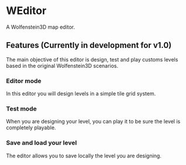 # WEditor
A Wolfenstein3D map editor.

## Features (Currently in development for v1.0)
The main objective of this editor is design, test and play customs levels based in the original Wolfenstein3D scenarios.

### Editor mode
In this editor you will design levels in a simple tile grid system.

### Test mode
When you are designing your level, you can play it to be sure the level is completely playable.

### Save and load your level
The editor allows you to save locally the level you are designing.
